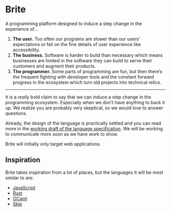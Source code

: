 # Brite

A programming platform designed to induce a step change in the experience of…

1. **The user.** Too often our programs are slower than our users’ expectations
   or fail on the fine details of user experience like accessibility.
2. **The business.** Software is harder to build than necessary which means
   businesses are limited in the software they can build to serve their
   customers and augment their products.
3. **The programmer.** Some parts of programming are fun, but then there’s the
   frequent fighting with developer tools and the constant forward progress in
   the ecosystem which turn old projects into technical relics.

---

It is a _really_ bold claim to say that we can induce a step change in the
programming ecosystem. Especially when we don’t have anything to back it up. We
realize you are probably very skeptical, so we would love to answer questions.

Already, the design of the language is practically settled and you can read more
in the
[working draft of the language specification](https://build-phknwiumji.now.sh/).
We will be working to communicate more soon as we have work to show.

Brite will initially only target web applications.

## Inspiration

Brite takes inspiration from a lot of places, but the languages it will be most
similar to are:

- [JavaScript](https://tc39.github.io/ecma262)
- [Rust](https://www.rust-lang.org/en-US/)
- [OCaml](https://ocaml.org)
- [Skip](http://skiplang.com/)
